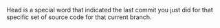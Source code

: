 Head is a special word that indicated the last commit you just did for that specific set of source code for that current branch.
